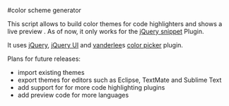 #color scheme generator

This script allows to build color themes for code highlighters and shows a live preview . As of now, it only works for the [jQuery snippet](http://www.steamdev.com/snippet/) Plugin.

It uses [jQuery](http://jquery.com), [jQuery UI](http://jqueryui.com/) and [vanderlee](https://github.com/vanderlee)s [color picker](http://vanderlee.github.com/colorpicker/) plugin.

Plans for future releases:

- import existing themes
- export themes for editors such as Eclipse, TextMate and Sublime Text
- add support for for more code highlighting plugins
- add preview code for more languages
